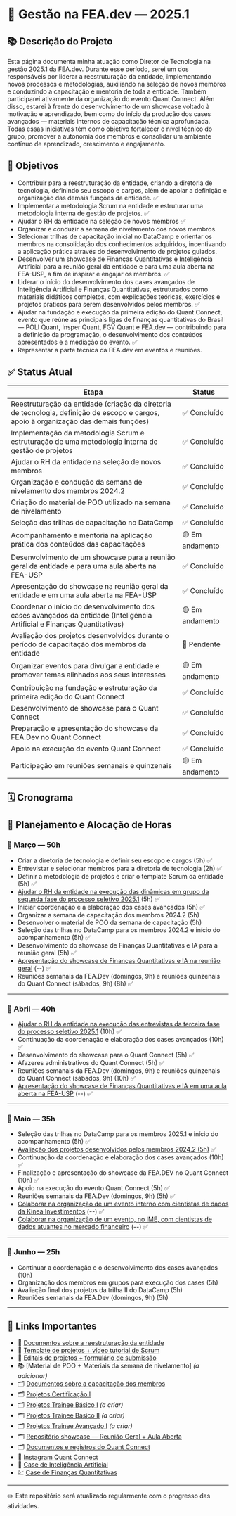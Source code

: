# 🚀 Gestão na FEA.dev — 2025.1

## 📚 Descrição do Projeto

Esta página documenta minha atuação como Diretor de Tecnologia na gestão 2025.1 da FEA.dev. Durante esse período, serei um dos responsáveis por liderar a reestruturação da entidade, implementando novos processos e metodologias, auxiliando na seleção de novos membros e conduzindo a capacitação e mentoria de toda a entidade. Também participarei ativamente da organização do evento Quant Connect. Além disso, estarei à frente do desenvolvimento de um showcase voltado à motivação e aprendizado, bem como do início da produção dos cases avançados — materiais internos de capacitação técnica aprofundada. Todas essas iniciativas têm como objetivo fortalecer o nível técnico do grupo, promover a autonomia dos membros e consolidar um ambiente contínuo de aprendizado, crescimento e engajamento.

## 🎯 Objetivos

- Contribuir para a reestruturação da entidade, criando a diretoria de tecnologia, definindo seu escopo e cargos, além de apoiar a definição e organização das demais funções da entidade. ✅
- Implementar a metodologia Scrum na entidade e estruturar uma metodologia interna de gestão de projetos. ✅
- Ajudar o RH da entidade na seleção de novos membros ✅
- Organizar e conduzir a semana de nivelamento dos novos membros. 
- Selecionar trilhas de capacitação inicial no DataCamp e orientar os membros na consolidação dos conhecimentos adquiridos, incentivando a aplicação prática através do desenvolvimento de projetos guiados. 
- Desenvolver um showcase de Finanças Quantitativas e Inteligência Artificial para a reunião geral da entidade e para uma aula aberta na FEA-USP, a fim de inspirar e engajar os membros. ✅
- Liderar o início do desenvolvimento dos cases avançados de Inteligência Artificial e Finanças Quantitativas, estruturados como materiais didáticos completos, com explicações teóricas, exercícios e projetos práticos para serem desenvolvidos pelos membros. ✅
- Ajudar na fundação e execução da primeira edição do Quant Connect, evento que reúne as principais ligas de finanças quantitativas do Brasil — POLI Quant, Insper Quant, FGV Quant e FEA.dev — contribuindo para a definição da programação, o desenvolvimento dos conteúdos apresentados e a mediação do evento. ✅
- Representar a parte técnica da FEA.dev em eventos e reuniões.


## ✅ Status Atual

| Etapa | Status |
|-------|--------|
| Reestruturação da entidade (criação da diretoria de tecnologia, definição de escopo e cargos, apoio à organização das demais funções) | ✅ Concluído |
| Implementação da metodologia Scrum e estruturação de uma metodologia interna de gestão de projetos | ✅ Concluído |
| Ajudar o RH da entidade na seleção de novos membros | ✅ Concluído |
| Organização e condução da semana de nivelamento dos membros 2024.2 | ✅ Concluído |
| Criação do material de POO utilizado na semana de nivelamento | ✅ Concluído |
| Seleção das trilhas de capacitação no DataCamp | ✅ Concluído |
| Acompanhamento e mentoria na aplicação prática dos conteúdos das capacitações | 🟡 Em andamento |
| Desenvolvimento de um showcase para a reunião geral da entidade e para uma aula aberta na FEA-USP | ✅ Concluído |
| Apresentação do showcase na reunião geral da entidade e em uma aula aberta na FEA-USP | ✅ Concluído |
| Coordenar o início do desenvolvimento dos cases avançados da entidade (Inteligência Artificial e Finanças Quantitativas) | 🟡 Em andamento |
| Avaliação dos projetos desenvolvidos durante o período de capacitação dos membros da entidade | 🔲 Pendente |
| Organizar eventos para divulgar a entidade e promover temas alinhados aos seus interesses | 🟡 Em andamento |
| Contribuição na fundação e estruturação da primeira edição do Quant Connect | ✅ Concluído |
| Desenvolvimento de showcase para o Quant Connect | ✅ Concluído |
| Preparação e apresentação do showcase da FEA.Dev no Quant Connect | ✅ Concluído |
| Apoio na execução do evento Quant Connect | ✅ Concluído |
| Participação em reuniões semanais e quinzenais | 🟡 Em andamento |


## 🗓 Cronograma

## 📆 Planejamento e Alocação de Horas

### 📅 Março — 50h
- Criar a diretoria de tecnologia e definir seu escopo e cargos (5h) ✅
- Entrevistar e selecionar membros para a diretoria de tecnologia (2h) ✅
- Definir a metodologia de projetos e criar o template Scrum da entidade (5h) ✅
- [Ajudar o RH da entidade na execução das dinâmicas em grupo da segunda fase do processo seletivo 2025.1](https://www.instagram.com/p/DH1uRgQOI8H/?igsh=bXB0ZDYxYXV3amNn) (5h) ✅
- Iniciar coordenação e a elaboração dos cases avançados (5h) ✅
- Organizar a semana de capacitação dos membros 2024.2 (5h)
- Desenvolver o material de POO da semana de capacitação (5h)
- Seleção das trilhas no DataCamp para os membros 2024.2 e início do acompanhamento (5h) ✅
- Desenvolvimento do showcase de Finanças Quantitativas e IA para a reunião geral (5h) ✅
- [Apresentação do showcase de Finanças Quantitativas e IA na reunião geral](https://www.instagram.com/p/DIPia-MM983/?igsh=Ymptc3pvbXVqc255) (--) ✅
- Reuniões semanais da FEA.Dev (domingos, 9h) e reuniões quinzenais do Quant Connect (sábados, 9h) (8h) ✅

---

### 📅 Abril — 40h
- [Ajudar o RH da entidade na execução das entrevistas da terceira fase do processo seletivo 2025.1](https://www.instagram.com/p/DIcaLFBsAaT/?igsh=NDEydGkxMGhmeDQ1) (10h) ✅
- Continuação da coordenação e elaboração dos cases avançados (10h) ✅
- Desenvolvimento do showcase para o Quant Connect (5h) ✅
- Afazeres administrativos do Quant Connect (5h) ✅
- Reuniões semanais da FEA.Dev (domingos, 9h) e reuniões quinzenais do Quant Connect (sábados, 9h) (10h) ✅
- [Apresentação do showcase de Finanças Quantitativas e IA em uma aula aberta na FEA-USP](https://www.instagram.com/p/DJDBXfpNtpW/?igsh=b2hqa2J3cHlyeHA0) (--) ✅
---

### 📅 Maio — 35h
- Seleção das trilhas no DataCamp para os membros 2025.1 e início do acompanhamento (5h) ✅
- [Avaliação dos projetos desenvolvidos pelos membros 2024.2 (5h)](https://www.instagram.com/p/DJu8ug0tp6n/?igsh=MWkzMDBsbjFiNWk2eQ==) ✅
- Continuação da coordenação e elaboração dos cases avançados (10h) ✅
- Finalização e apresentação do showcase da FEA.DEV no Quant Connect (10h) ✅
- Apoio na execução do evento Quant Connect (5h) ✅
- Reuniões semanais da FEA.Dev (domingos, 9h) (5h) ✅
- [Colaborar na organização de um evento interno com cientistas de dados da Kinea Investimentos](https://www.instagram.com/p/DKA0zTrOis2/?igsh=MWJob3hoenh0dnUwbw==) (--) ✅
- [Colaborar na organização de um evento, no IME, com cientistas de dados atuantes no mercado financeiro](https://www.instagram.com/p/DJkgJDUuAzB/?igsh=MWQ0dGQxemZrOHNyZQ==) (--) ✅

---

### 📅 Junho — 25h
- Continuar a coordenação e o desenvolvimento dos cases avançados (10h)
- Organização dos membros em grupos para execução dos cases (5h)
- Avaliação final dos projetos da trilha II do DataCamp (5h)
- Reuniões semanais da FEA.Dev (domingos, 9h) (5h)

---

## 🔗 Links Importantes

- 📂 [Documentos sobre a reestruturação da entidade](https://github.com/GB-Navarro/MAC0214/tree/main/Reestrutura%C3%A7%C3%A3o%20FEA.Dev)
- 📁 [Template de projetos + vídeo tutorial de Scrum](https://github.com/GB-Navarro/MAC0214/tree/main/Template%20de%20projetos%20%2B%20v%C3%ADdeo%20tutorial%20de%20SCRUM)
- 📑 [Editais de projetos + formulário de submissão](https://github.com/GB-Navarro/MAC0214/tree/main/Editais%20de%20projetos%20%2B%20formul%C3%A1rio%20de%20submiss%C3%A3o)
- 📚 [Material de POO + Materiais da semana de nivelamento] *(a adicionar)*
- 🗂️ [Documentos sobre a capacitação dos membros](https://github.com/GB-Navarro/MAC0214/tree/main/Documentos%20sobre%20a%20capacita%C3%A7%C3%A3o%20dos%20membros)
- 🗂️ [Projetos Certificação I](https://github.com/GB-Navarro/MAC0214/tree/main/Projetos%20Certifica%C3%A7%C3%A3o%20I)
- 🗂️ [Projetos Trainee Básico I](#) *(a criar)*
- 🗂️ [Projetos Trainee Básico II](#) *(a criar)*
- 🗂️ [Projetos Trainee Avançado I](#) *(a criar)* 
- 🗂️ [Repositório showcase — Reunião Geral + Aula Aberta](#)
- 🗂️ [Documentos e registros do Quant Connect](https://github.com/GB-Navarro/MAC0214/tree/main/Quant%20Connect%20-%20Documentos%20e%20Registros%20)
- 📸 [Instagram Quant Connect](https://www.instagram.com/quant_connect?igsh=em9pbGdldDB5Z3lz)
- 🤖 [Case de Inteligência Artificial](https://github.com/GB-Navarro/MAC0214/tree/main/Case%20de%20Intelig%C3%AAncia%20Artificial)
- 💹 [Case de Finanças Quantitativas](https://github.com/GB-Navarro/MAC0214/blob/main/Case%20de%20Finan%C3%A7as%20Quantitativas/case_quant.ipynb)

---


✏️ Este repositório será atualizado regularmente com o progresso das atividades.
